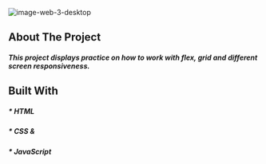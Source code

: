 ![image-web-3-desktop](https://github.com/user-attachments/assets/6c53237c-adf7-40bf-9fae-23e614d0b909)

## About The Project
##### This project displays practice on how to work with flex, grid and different screen responsiveness.
## Built With
##### * HTML
##### * CSS &
##### * JavaScript
